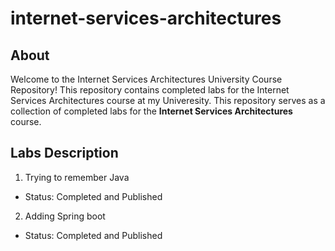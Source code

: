 # internet-services-architectures

## About

Welcome to the Internet Services Architectures University Course Repository!
This repository contains completed labs for the Internet Services Architectures course at my Univeresity. This repository serves as a collection of completed labs for the **Internet Services Architectures** course. 
## Labs Description
1. Trying to remember Java
  - Status: Completed and Published
2. Adding Spring boot
  - Status: Completed and Published
